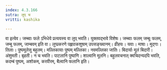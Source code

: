```yaml
---
index: 4.3.166
sutra: लुप् च
vritti: kashika

---
```

वा इत्येव। जम्ब्वाः फले ऽभिधेये प्रत्ययस्य वा लुप् भवति। युक्तवद्भावे विशेषः। जम्ब्वाः फलम् जम्बूः फलम्, जम्बु फलम्, जाम्बवम् इति वा। लुप्प्रकरणे पह्लपाकशुषाम् उपसङ्ख्यानम्। व्रीहयः। यवाः। माषाः। मुद्गाः। तिलाः। पुष्पमूलेसु बहुलम्। मल्लिकायाः पुष्पम् मल्लिका। नवमल्लिका जातिः। बिदार्याः मूलं बिदारी। अंशुमती। बृहती। न च भवति। पाटलानि पुष्पाणि। शाल्वानि मूलनि। बहुलवचनात् क्वचिदन्यदपि भवति, कदम्बं पुष्पम्, अशोकम्, करवीरम्, बैल्वानि फलानि इति।